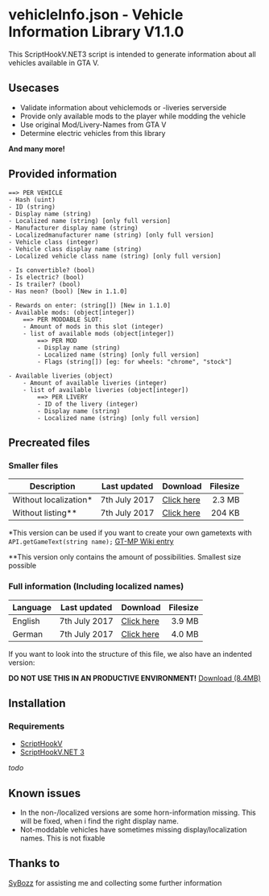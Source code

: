 # vehicleInfo.json - Vehicle Information Library V1.1.0
This ScriptHookV.NET3 script is intended to generate information about all vehicles available in GTA V. 

## Usecases
* Validate information about vehiclemods or -liveries serverside
* Provide only available mods to the player while modding the vehicle
* Use original Mod/Livery-Names from GTA V
* Determine electric vehicles from this library

**And many more!**

## Provided information
```
==> PER VEHICLE
- Hash (uint)
- ID (string)
- Display name (string)
- Localized name (string) [only full version]
- Manufacturer display name (string) 
- Localizedmanufacturer name (string) [only full version]
​- Vehicle class (integer)
​- Vehicle class display name (string)
​- Localized vehicle class name (string) [only full version]
​
- Is convertible? (bool)
- Is electric? (bool)
​- Is trailer? (bool)​
​- Has neon? (bool) [New in 1.1.0]​
​
​- Rewards on enter: (string[]) [New in 1.1.0]
​- Available mods: (object[integer]​​)
​    ==> PER MODDABLE SLOT:
​    - Amount of mods in this slot (integer)
​    - list of available mods (object[integer])
​        ==> PER MOD
​        - Display name (string)
​        - Localized name (string) [only full version]
​        - Flags (string[]) [eg: for wheels: "chrome", "stock"]
​
​- Available liveries (object)
​    - Amount of available liveries (integer)
​    - list of available liveries (object[integer])
​        ==> PER LIVERY
​        - ID of the livery (integer)
​        - Display name (string)
​        - Localized name (string) [only full version]
```

## Precreated files
### Smaller files

Description | Last updated | Download | Filesize
--- | --- | --- | ---:
Without localization* | 7th July 2017 | [Click here](https://github.com/Micky5991/GT-MP-vehicleInfo/releases/download/V1.1.0/vehicleInfo.noloc.json) | 2.3 MB
Without listing** | 7th July 2017 | [Click here](https://github.com/Micky5991/GT-MP-vehicleInfo/releases/download/V1.1.0/vehicleInfo.nolist.json) | 204 KB

*This version can be used if you want to create your own gametexts with `API.getGameText(string name);` [GT-MP Wiki entry](https://wiki.gt-mp.net/index.php?title=GetGameText)

**This version only contains the amount of possibilities. Smallest size possible

### Full information (Including localized names)

Language | Last updated | Download | Filesize
--- | --- | --- | ---:
English | 7th July 2017 | [Click here](https://github.com/Micky5991/GT-MP-vehicleInfo/releases/download/V1.1.0/vehicleInfo-en.full.json) | 3.9 MB
German | 7th July 2017 | [Click here](https://github.com/Micky5991/GT-MP-vehicleInfo/releases/download/V1.1.0/vehicleInfo-de.full.json) | 4.0 MB

If you want to look into the structure of this file, we also have an indented version:

**DO NOT USE THIS IN AN PRODUCTIVE ENVIRONMENT!**
[Download (8.4MB)](https://github.com/Micky5991/GT-MP-vehicleInfo/releases/download/V1.1.0/vehicleInfo.ind.json)

## Installation
### Requirements
- [ScriptHookV](http://www.dev-c.com/gtav/scripthookv/)
- [ScriptHookV.NET 3](https://github.com/crosire/scripthookvdotnet)

_todo_

## Known issues
* In the non-/localized versions are some horn-information missing. This will be fixed, when i find the right display name.
* Not-moddable vehicles have sometimes missing display/localization names. This is not fixable

## Thanks to
[SyBozz](https://gt-mp.net/user/2198-sybozz/) for assisting me and collecting some further information

